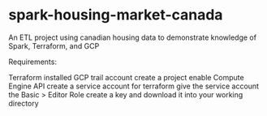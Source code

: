 # spark-housing-market-canada
An ETL project using canadian housing data to demonstrate knowledge of Spark, Terraform, and GCP

Requirements:

Terraform installed
GCP trail account
    create a project
    enable Compute Engine API
    create a service account for terraform
        give the service account the Basic > Editor Role
        create a key and download it into your working directory
    

